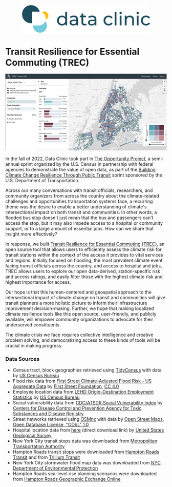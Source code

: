<p align="center">
  <img src="site-logo.png" width="400"/>
</p>

# Transit Resilience for Essential Commuting (TREC)

<p align="center">
  <img src="TREC_screenshot.png" width="800"/>
</p>


In the fall of 2022, Data Clinic took part in [The Opportunity Project](https://opportunity.census.gov/), a semi-annual sprint organized by the U.S. Census in partnership with federal agencies to demonstrate the value of open data, as part of the [Building Climate Change Resilience Through Public Transit](https://opportunity.census.gov/sprints/) sprint sponsored by the U.S. Department of Transportation.

Across our many conversations with transit officials, researchers, and community organizers from across the country about the climate-related challenges and opportunities transportation systems face, a recurring theme was the desire to enable a better understanding of climate's intersectional impact on both transit and communities. In other words, a flooded bus stop doesn't just mean that the bus and passengers can't access the stop, but it may also impede access to a hospital or community support, or to a large amount of essential jobs. How can we share that insight more effectively?

In response, we built [Transit Resilience for Essential Commuting (TREC)](trec.tsdataclinic.com), an open source tool that allows users to efficiently assess the climate risk for transit stations within the context of the access it provides to vital services and regions. Initially focused on flooding, the most prevalent climate event facing transit officials across the country, and access to hospital and jobs, TREC allows users to explore our open data-derived, station-specific risk and access ratings, and easily filter those with the highest climate risk and highest importance for access.

Our hope is that this human-centered and geospatial approach to the intersectional impact of climate change on transit and communities will give transit planners a more holistic picture to inform their infrastructure improvement decision-making. Further, we hope that making localized climate resilience tools like this open source, user-friendly, and publicly available, will empower community organizations to advocate for their underserved constituents.

The climate crisis we face requires collective intelligence and creative problem solving, and democratizing access to these kinds of tools will be crucial in making progress.

### Data Sources
- Census tract, block geographies retrieved using [TidyCensus](https://walker-data.com/tidycensus/) with data by [US Census Bureau](https://www.census.gov/)
- Flood risk data from [First Street Climate-Adjusted Flood Risk - US Aggregate Data](https://aws.amazon.com/marketplace/pp/prodview-r36lzzzjacd32?sr=0-1&ref_=beagle&applicationId=AWSMPContessa#overview) by [First Street Foundation](https://firststreet.org/), [CC 4.0](https://creativecommons.org/licenses/by-nc-sa/4.0/)
- Employee location data from [LEHD Origin-Destination Employment Statistics](https://lehd.ces.census.gov/data/) by [US Census Bureau](https://www.census.gov/)
- Social vulnerability data from [CDC/ATSDR Social Vulnerability Index](https://www.atsdr.cdc.gov/placeandhealth/svi/data_documentation_download.html) by [Centers for Disease Control and Prevention Agency for Toxic Substances and Disease Registry](https://www.atsdr.cdc.gov/) 
- Street networks retrieved using [OSMnx](https://github.com/gboeing/osmnx) with data by [Open Street Maps](https://www.openstreetmap.org/about),  [Open Database License, "ODbL" 1.0](http://www.opendatacommons.org/licenses/odbl/)
- Hospital location data from [here](https://geonames.usgs.gov/docs/stategaz/NationalFile.zip) (direct download link) by [United States Geological Survey](https://www.usgs.gov/)
- New York City transit stops data was downloaded from [Metropolitan Transportation Authority](http://web.mta.info/developers/developer-data-terms.html#data)
- Hampton Roads transit stops were downloaded from [Hampton Roads Transit](https://gtfs.gohrt.com/) and from [Trillium Transit](http://data.trilliumtransit.com/gtfs/williamsburg-va-us/williamsburg-va-us.zip)
- New York City stormwater flood map data was downloaded from [NYC Department of Environmental Protection](http://nyc.gov/stormwater-map)
- Hampton Roads sea-level rise planning scenarios were downloaded from [Hampton Roads Geographic Exchange Online](https://www.hrgeo.org/search?q=SLR)
